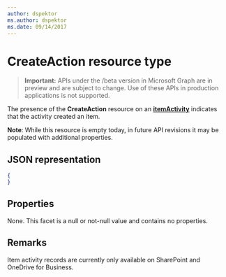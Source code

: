 ```yaml
---
author: dspektor
ms.author: dspektor
ms.date: 09/14/2017
---
```

# CreateAction resource type

> **Important:** APIs under the /beta version in Microsoft Graph are in preview and are subject to change. Use of these APIs in production applications is not supported.

The presence of the **CreateAction** resource on an [**itemActivity**][activity] indicates that the activity created an item.

**Note**: While this resource is empty today, in future API revisions it may be populated with additional properties.

[activity]: itemActivity.md

## JSON representation

<!-- {
  "blockType": "resource",
  "optionalProperties": [ ],
  "@type": "microsoft.graph.createAction"
}-->

```json
{
}
```

## Properties

None. This facet is a null or not-null value and contains no properties.

## Remarks

Item activity records are currently only available on SharePoint and OneDrive for Business.

<!-- {
  "type": "#page.annotation",
  "description": "The CreateAction object provides information about the creation of an item.",
  "keywords": "activities,activity,action,create,creation",
  "section": "documentation",
  "tocPath": "Resources/CreateAction"
} -->
